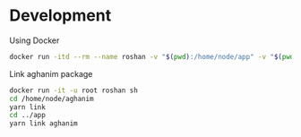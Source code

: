 # Development

Using Docker

```sh
docker run -itd --rm --name roshan -v "$(pwd):/home/node/app" -v "$(pwd)/../aghanim:/home/node/aghanim" -u node node:10.16.3-stretch-slim
```

Link aghanim package

```sh
docker run -it -u root roshan sh
cd /home/node/aghanim
yarn link
cd ../app
yarn link aghanim
```
